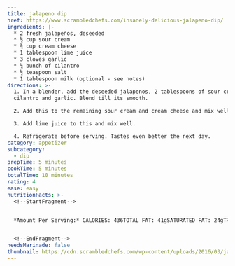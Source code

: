 ```yaml
---
title: jalapeno dip
href: https://www.scrambledchefs.com/insanely-delicious-jalapeno-dip/
ingredients: |-
  * 2 fresh jalapeños, deseeded
  * ½ cup sour cream
  * ¾ cup cream cheese
  * 1 tablespoon lime juice
  * 3 cloves garlic
  * ¼ bunch of cilantro
  * ½ teaspoon salt
  * 1 tablespoon milk (optional - see notes)
directions: >-
  1. In a blender, add the deseeded jalapenos, 2 tablespoons of sour cream,
  cilantro and garlic. Blend till its smooth.

  2. Add this to the remaining sour cream and cream cheese and mix well.

  3. Add lime juice to this and mix well.

  4. Refrigerate before serving. Tastes even better the next day.
category: appetizer
subcategory:
  - dip
prepTime: 5 minutes
cookTime: 5 minutes
totalTime: 10 minutes
rating: 4
ease: easy
nutritionFacts: >-
  <!--StartFragment-->


  *Amount Per Serving:* CALORIES: 436TOTAL FAT: 41gSATURATED FAT: 24gTRANS FAT: 0gUNSATURATED FAT: 12gCHOLESTEROL: 122mgSODIUM: 880mgCARBOHYDRATES: 11gFIBER: 1gSUGAR: 6gPROTEIN: 8g


  <!--EndFragment-->
needsMarinade: false
thumbnail: https://cdn.scrambledchefs.com/wp-content/uploads/2016/03/jalapeno-dip-recipe-735x1103.jpg
---
```

